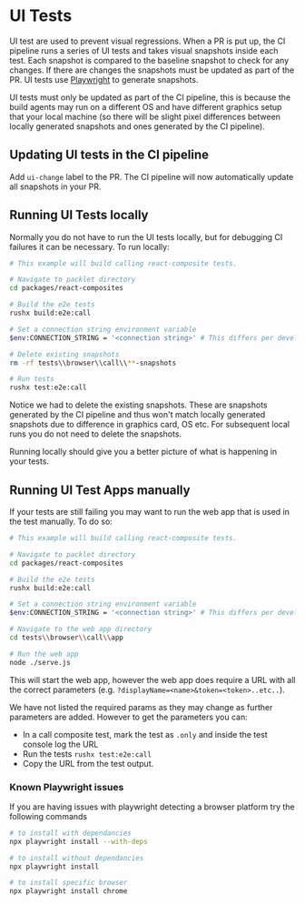# UI Tests

UI test are used to prevent visual regressions. When a PR is put up, the CI pipeline runs a series of UI tests and takes visual snapshots inside each test. Each snapshot is compared to the baseline snapshot to check for any changes. If there are changes the snapshots must be updated as part of the PR. UI tests use [Playwright](https://playwright.dev/docs/intro) to generate snapshots.

UI tests must only be updated as part of the CI pipeline, this is because the build agents may run on a different OS and have different graphics setup that your local machine (so there will be slight pixel differences between locally generated snapshots and ones generated by the CI pipeline).

## Updating UI tests in the CI pipeline

Add `ui-change` label to the PR. The CI pipeline will now automatically update all snapshots in your PR.

## Running UI Tests locally

Normally you do not have to run the UI tests locally, but for debugging CI failures it can be necessary. To run locally:

```sh
# This example will build calling react-composite tests.

# Navigate to packlet directory
cd packages/react-composites

# Build the e2e tests
rushx build:e2e:call

# Set a connection string environment variable
$env:CONNECTION_STRING = '<connection string>' # This differs per development environment, this command is for powershell

# Delete existing snapshots
rm -rf tests\\browser\\call\\**-snapshots

# Run tests
rushx test:e2e:call
```

Notice we had to delete the existing snapshots. These are snapshots generated by the CI pipeline and thus won't match locally generated snapshots due to difference in graphics card, OS etc. For subsequent local runs you do not need to delete the snapshots.

Running locally should give you a better picture of what is happening in your tests.

## Running UI Test Apps manually

If your tests are still failing you may want to run the web app that is used in the test manually. To do so:

```sh
# This example will build calling react-composite tests.

# Navigate to packlet directory
cd packages/react-composites

# Build the e2e tests
rushx build:e2e:call

# Set a connection string environment variable
$env:CONNECTION_STRING = '<connection string>' # This differs per development environment, this command is for powershell

# Navigate to the web app directory
cd tests\\browser\\call\\app

# Run the web app
node ./serve.js
```

This will start the web app, however the web app does require a URL with all the correct parameters (e.g. `?displayName=<name>&token=<token>..etc..`).

We have not listed the required params as they may change as further parameters are added. However to get the parameters you can:

* In a call composite test, mark the test as `.only` and inside the test console log the URL
* Run the tests `rushx test:e2e:call`
* Copy the URL from the test output.

### Known Playwright issues

If you are having issues with playwright detecting a browser platform try the following commands

```sh
# to install with dependancies
npx playwright install --with-deps

# to install without dependancies
npx playwright install

# to install specific browser
npx playwright install chrome
